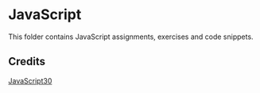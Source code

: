 # JavaScript

This folder contains JavaScript assignments, exercises and code snippets.

## Credits

[JavaScript30](https://github.com/wesbos/JavaScript30)
